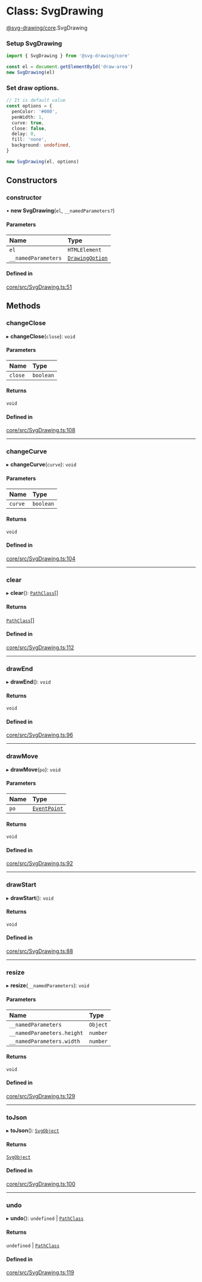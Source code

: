 # Class: SvgDrawing

[@svg-drawing/core](../../modules/svg_drawing_core.md).SvgDrawing

### Setup SvgDrawing

```ts
import { SvgDrawing } from '@svg-drawing/core'

const el = document.getElementById('draw-area')
new SvgDrawing(el)
```

### Set draw options.

```ts
// It is default value
const options = {
  penColor: '#000',
  penWidth: 1,
  curve: true,
  close: false,
  delay: 0,
  fill: 'none',
  background: undefined,
}

new SvgDrawing(el, options)
```

## Constructors

### constructor

• **new SvgDrawing**(`el`, `__namedParameters?`)

#### Parameters

| Name | Type |
| :------ | :------ |
| `el` | `HTMLElement` |
| `__namedParameters` | [`DrawingOption`](../../modules/svg_drawing_core.md#drawingoption) |

#### Defined in

[core/src/SvgDrawing.ts:51](https://github.com/kmkzt/svg-drawing/blob/6e54c2f/packages/core/src/SvgDrawing.ts#L51)

## Methods

### changeClose

▸ **changeClose**(`close`): `void`

#### Parameters

| Name | Type |
| :------ | :------ |
| `close` | `boolean` |

#### Returns

`void`

#### Defined in

[core/src/SvgDrawing.ts:108](https://github.com/kmkzt/svg-drawing/blob/6e54c2f/packages/core/src/SvgDrawing.ts#L108)

___

### changeCurve

▸ **changeCurve**(`curve`): `void`

#### Parameters

| Name | Type |
| :------ | :------ |
| `curve` | `boolean` |

#### Returns

`void`

#### Defined in

[core/src/SvgDrawing.ts:104](https://github.com/kmkzt/svg-drawing/blob/6e54c2f/packages/core/src/SvgDrawing.ts#L104)

___

### clear

▸ **clear**(): [`PathClass`](../../interfaces/svg_drawing_core/PathClass.md)[]

#### Returns

[`PathClass`](../../interfaces/svg_drawing_core/PathClass.md)[]

#### Defined in

[core/src/SvgDrawing.ts:112](https://github.com/kmkzt/svg-drawing/blob/6e54c2f/packages/core/src/SvgDrawing.ts#L112)

___

### drawEnd

▸ **drawEnd**(): `void`

#### Returns

`void`

#### Defined in

[core/src/SvgDrawing.ts:96](https://github.com/kmkzt/svg-drawing/blob/6e54c2f/packages/core/src/SvgDrawing.ts#L96)

___

### drawMove

▸ **drawMove**(`po`): `void`

#### Parameters

| Name | Type |
| :------ | :------ |
| `po` | [`EventPoint`](../../modules/svg_drawing_core.md#eventpoint) |

#### Returns

`void`

#### Defined in

[core/src/SvgDrawing.ts:92](https://github.com/kmkzt/svg-drawing/blob/6e54c2f/packages/core/src/SvgDrawing.ts#L92)

___

### drawStart

▸ **drawStart**(): `void`

#### Returns

`void`

#### Defined in

[core/src/SvgDrawing.ts:88](https://github.com/kmkzt/svg-drawing/blob/6e54c2f/packages/core/src/SvgDrawing.ts#L88)

___

### resize

▸ **resize**(`__namedParameters`): `void`

#### Parameters

| Name | Type |
| :------ | :------ |
| `__namedParameters` | `Object` |
| `__namedParameters.height` | `number` |
| `__namedParameters.width` | `number` |

#### Returns

`void`

#### Defined in

[core/src/SvgDrawing.ts:129](https://github.com/kmkzt/svg-drawing/blob/6e54c2f/packages/core/src/SvgDrawing.ts#L129)

___

### toJson

▸ **toJson**(): [`SvgObject`](../../modules/svg_drawing_core.md#svgobject)

#### Returns

[`SvgObject`](../../modules/svg_drawing_core.md#svgobject)

#### Defined in

[core/src/SvgDrawing.ts:100](https://github.com/kmkzt/svg-drawing/blob/6e54c2f/packages/core/src/SvgDrawing.ts#L100)

___

### undo

▸ **undo**(): `undefined` \| [`PathClass`](../../interfaces/svg_drawing_core/PathClass.md)

#### Returns

`undefined` \| [`PathClass`](../../interfaces/svg_drawing_core/PathClass.md)

#### Defined in

[core/src/SvgDrawing.ts:119](https://github.com/kmkzt/svg-drawing/blob/6e54c2f/packages/core/src/SvgDrawing.ts#L119)
